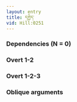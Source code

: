 ```yaml
---
layout: entry
title: དགྱེད་
vid: Hill:0251
---
```

### Dependencies (N = 0)


### Overt 1-2


### Overt 1-2-3


### Oblique arguments
